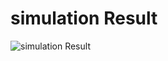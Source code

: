 # simulation Result
![simulation Result](https://user-images.githubusercontent.com/71590162/192094425-59665215-1986-4fdc-8b24-aa8afc22720f.png)
